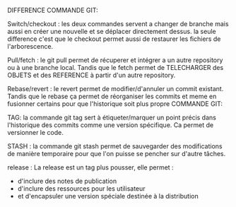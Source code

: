 DIFFERENCE COMMANDE GIT:

Switch/checkout : les deux commandes servent a changer de branche mais aussi en créer une nouvelle et se déplacer directement dessus. la seule difference c'est que le checkout permet aussi de restaurer les fichiers de l'arborescence.

Pull/fetch : le git pull permet de récuperer et intégrer a un autre repository ou à une branche local. Tandis que le fetch permet de TELECHARGER des OBJETS et des REFERENCE à partir d'un autre repository.

Rebase/revert : le revert permet de modifier/d'annuler un commit existant. Tandis que le rebase ça permet de réorganiser les commits et meme en fusionner certains pour que l'historique soit plus propre
COMMANDE GIT:


TAG: la commande git tag sert à étiqueter/marquer un point précis dans l'historique des commits comme une version spécifique. Ca permet de versionner le code.
 
STASH : la commande git stash permet de sauvegarder des modifications de manière temporaire pour que l'on puisse se pencher sur d'autre tâches.

release : La release est un tag plus pousser, elle permet :
- d'inclure des notes de publication
- d'inclure des ressources pour les utilisateur
- et d'encapsuler une version spéciale destinée à la distribution

